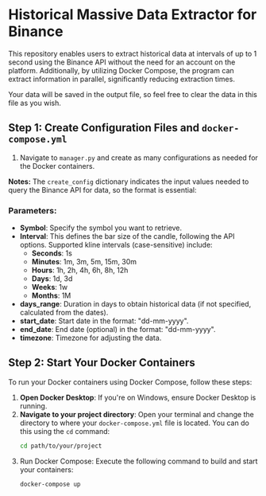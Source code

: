# Historical Massive Data Extractor for Binance

This repository enables users to extract historical data at intervals of up to 1 second using the Binance API without the need for an account on the platform. Additionally, by utilizing Docker Compose, the program can extract information in parallel, significantly reducing extraction times.

Your data will be saved in the output file, so feel free to clear the data in this file as you wish.

## Step 1: Create Configuration Files and `docker-compose.yml`

1. Navigate to `manager.py` and create as many configurations as needed for the Docker containers.

**Notes:** The `create_config` dictionary indicates the input values needed to query the Binance API for data, so the format is essential:

### Parameters:
- **Symbol**: Specify the symbol you want to retrieve.
- **Interval**: This defines the bar size of the candle, following the API options. Supported kline intervals (case-sensitive) include:
    - **Seconds**: 1s
    - **Minutes**: 1m, 3m, 5m, 15m, 30m
    - **Hours**: 1h, 2h, 4h, 6h, 8h, 12h
    - **Days**: 1d, 3d
    - **Weeks**: 1w
    - **Months**: 1M 
- **days_range**: Duration in days to obtain historical data (if not specified, calculated from the dates).
- **start_date**: Start date in the format: "dd-mm-yyyy".
- **end_date**: End date (optional) in the format: "dd-mm-yyyy".
- **timezone**: Timezone for adjusting the data.

## Step 2: Start Your Docker Containers

To run your Docker containers using Docker Compose, follow these steps:

1. **Open Docker Desktop**: If you're on Windows, ensure Docker Desktop is running.
2. **Navigate to your project directory**: Open your terminal and change the directory to where your `docker-compose.yml` file is located. You can do this using the `cd` command:
   ```bash
   cd path/to/your/project
3. Run Docker Compose: Execute the following command to build and start your containers:
   ```bash
   docker-compose up
